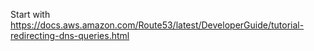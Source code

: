 Start with https://docs.aws.amazon.com/Route53/latest/DeveloperGuide/tutorial-redirecting-dns-queries.html
